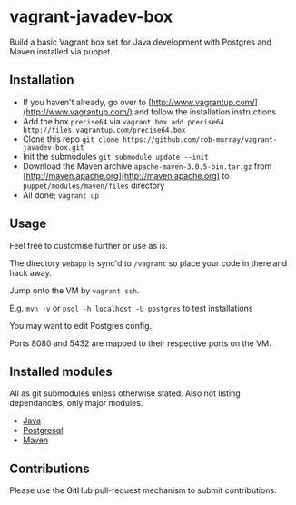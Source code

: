 vagrant-javadev-box
================

Build a basic Vagrant box set for Java development with Postgres and Maven installed via puppet.

## Installation

* If you haven't already, go over to [http://www.vagrantup.com/](http://www.vagrantup.com/) and follow the installation instructions
* Add the box `precise64` via `vagrant box add precise64 http://files.vagrantup.com/precise64.box`
* Clone this repo `git clone https://github.com/rob-murray/vagrant-javadev-box.git`
* Init the submodules `git submodule update --init`
* Download the Maven archive `apache-maven-3.0.5-bin.tar.gz` from [http://maven.apache.org](http://maven.apache.org) to `puppet/modules/maven/files` directory
* All done; `vagrant up`

## Usage

Feel free to customise further or use as is.

The directory `webapp` is sync'd to `/vagrant` so place your code in there and hack away.

Jump onto the VM by `vagrant ssh`.

E.g. `mvn -v` or `psql -h localhost -U postgres` to test installations

You may want to edit Postgres config.

Ports 8080 and 5432 are mapped to their respective ports on the VM.


## Installed modules

All as git submodules unless otherwise stated. Also not listing dependancies, only major modules.

* [Java](https://github.com/puppetlabs/puppetlabs-java)
* [Postgresql](https://github.com/puppetlabs/puppet-postgresql)
* [Maven](https://github.com/7terminals/puppet-maven)


## Contributions

Please use the GitHub pull-request mechanism to submit contributions.
